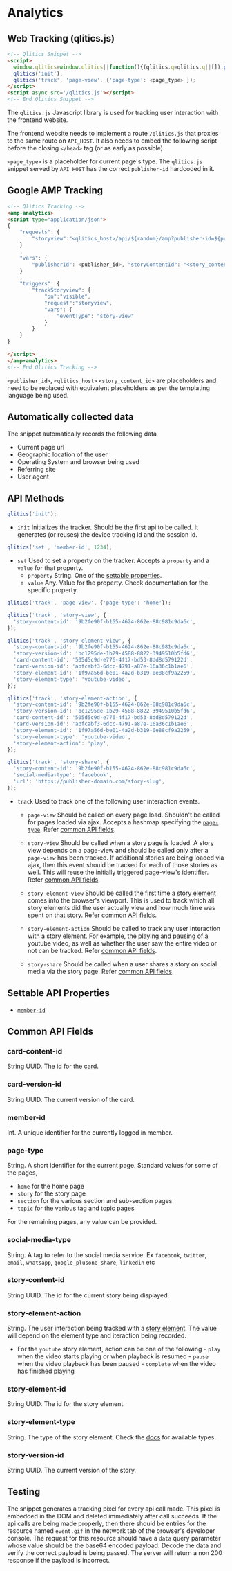 # Analytics

## Web Tracking (qlitics.js)

```html
<!-- Qlitics Snippet -->
<script>
  window.qlitics=window.qlitics||function(){(qlitics.q=qlitics.q||[]).push(arguments);};
  qlitics('init');
  qlitics('track', 'page-view', {'page-type': <page_type> });
</script>
<script async src='/qlitics.js'></script>
<!-- End Qlitics Snippet -->
```

The `qlitics.js` Javascript library is used for tracking user interaction with the frontend website.

The frontend website needs to implement a route `/qlitics.js` that proxies to the same route on `API_HOST`. It also needs to embed the following script before the closing `</head>` tag (or as early as possible).

`<page_type>` is a placeholder for current page's type. The `qlitics.js` snippet served by `API_HOST` has the correct `publisher-id` hardcoded in it.

## Google AMP Tracking

```html
<!-- Qlitics Tracking -->
<amp-analytics>
<script type="application/json">
{
    "requests": {
        "storyview":"<qlitics_host>/api/${random}/amp?publisher-id=${publisherId}&event-type=${eventType}&story-content-id=${storyContentId}&url=${ampdocUrl}&referrer=${documentReferrer}"
    }
    ,
    "vars": {
        "publisherId": <publisher_id>, "storyContentId": "<story_content_id>"
    }
    ,
    "triggers": {
        "trackStoryview": {
            "on":"visible",
            "request":"storyview",
            "vars": {
                "eventType": "story-view"
            }
        }
    }
}

</script>
</amp-analytics>
<!-- End Qlitics Tracking -->
```

`<publisher_id>`, `<qlitics_host>` `<story_content_id>` are placeholders and need to be replaced with equivalent placeholders as per the templating language being used.


## Automatically collected data

The snippet automatically records the following data

   - Current page url
   - Geographic location of the user
   - Operating System and browser being used
   - Referring site
   - User agent

## API Methods

```javascript
qlitics('init');
```
  - `init`
     Initializes the tracker. Should be the first api to be called. It generates (or reuses) the device tracking id and the session id.

```javascript
qlitics('set', 'member-id', 1234);
```

   - `set` Used to set a property on the tracker. Accepts a `property` and a `value` for that property.
      - `property` String. One of the [settable properties](#settable-api-properties).
      - `value` Any. Value for the property. Check documentation for the specific property.

```javascript
qlitics('track', 'page-view', {'page-type': 'home'});
```

```javascript
qlitics('track', 'story-view', {
  'story-content-id': '9b2fe90f-b155-4624-862e-88c981c9da6c',
});
```

```javascript
qlitics('track', 'story-element-view', {
  'story-content-id': '9b2fe90f-b155-4624-862e-88c981c9da6c',
  'story-version-id': 'bc1295de-1b29-4588-8822-3949510b5fd6',
  'card-content-id': '505d5c9d-e776-4f17-bd53-8dd8d579122d',
  'card-version-id': 'abfcabf3-6dcc-4791-a87e-16a36c1b1ae6',
  'story-element-id': '1f97a56d-be01-4a2d-b319-0e88cf9a2259',
  'story-element-type': 'youtube-video',
});
```

```javascript
qlitics('track', 'story-element-action', {
  'story-content-id': '9b2fe90f-b155-4624-862e-88c981c9da6c',
  'story-version-id': 'bc1295de-1b29-4588-8822-3949510b5fd6',
  'card-content-id': '505d5c9d-e776-4f17-bd53-8dd8d579122d',
  'card-version-id': 'abfcabf3-6dcc-4791-a87e-16a36c1b1ae6',
  'story-element-id': '1f97a56d-be01-4a2d-b319-0e88cf9a2259',
  'story-element-type': 'youtube-video',
  'story-element-action': 'play',
});
```

```javascript
qlitics('track', 'story-share', {
  'story-content-id': '9b2fe90f-b155-4624-862e-88c981c9da6c',
  'social-media-type': 'facebook',
  'url': 'https://publisher-domain.com/story-slug',
});
```

   - `track` Used to track one of the following user interaction events.
      - `page-view` Should be called on every page load. Shouldn't be called for pages loaded via ajax. Accepts a hashmap specifying the [`page-type`](#page-type). Refer [common API fields](#common-api-fields).

      - `story-view` Should be called when a story page is loaded. A story view depends on a page-view and should be called only after a `page-view` has been tracked. If additional stories are being loaded via ajax, then this event should be tracked for each of those stories as well. This will reuse the initially triggered page-view's identifier. Refer [common API fields](#common-api-fields).

      - `story-element-view` Should be called the first time a [story element](./stories-cards-and-elements) comes into the browser's viewport. This is used to track which all story elements did the user actually view and how much time was spent on that story. Refer [common API fields](#common-api-fields).

      - `story-element-action` Should be called to track any user interaction with a story element. For example, the playing and pausing of a youtube video, as well as whether the user saw the entire video or not can be tracked. Refer [common API fields](#common-api-fields).

      - `story-share` Should be called when a user shares a story on social media via the story page. Refer [common API fields](#common-api-fields).

## Settable API Properties

   - [`member-id`](#member-id)

## Common API Fields

### card-content-id
   String UUID. The id for the [card](./stories-cards-and-elements).

### card-version-id
   String UUID. The current version of the card.

### member-id
   Int. A unique identifier for the currently logged in member.

### page-type
   String. A short identifier for the current page. Standard values for some of the pages,

   - `home` for the home page
   - `story` for the story page
   - `section` for the various section and sub-section pages
   - `topic` for the various tag and topic pages

   For the remaining pages, any value can be provided.

### social-media-type
   String. A tag to refer to the social media service. Ex `facebook`, `twitter`, `email`, `whatsapp`, `google_plusone_share`, `linkedin` etc

### story-content-id
   String UUID. The id for the current story being displayed.

### story-element-action
   String. The user interaction being tracked with a [story element](./stories-cards-and-elements). The value will depend on the element type and iteraction being recorded.

   - For the `youtube` story element, action can be one of the following
    - `play` when the video starts playing or when playback is resumed
    - `pause` when the video playback has been paused
    - `complete` when the video has finished playing

### story-element-id
   String UUID. The id for the story element.

### story-element-type
   String. The type of the story element. Check the [docs](./stories-cards-and-elements) for available types.

### story-version-id
   String UUID. The current version of the story.

## Testing

The snippet generates a tracking pixel for every api call made. This pixel is embedded in the DOM and deleted immediately after call succeeds. If the api calls are being made properly, then there should be entries for the resource named `event.gif` in the network tab of the browser's developer console. The request for this resource should have a `data` query parameter whose value should be the base64 encoded payload. Decode the data and verify the correct payload is being passed. The server will return a non 200 response if the payload is incorrect.

